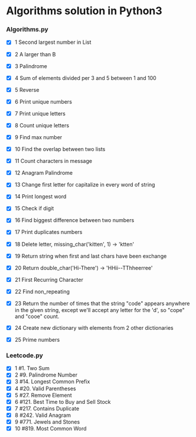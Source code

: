 # Algorithms solution in Python3

### Algorithms.py

* [x] 1 Second largest number in List
* [x] 2 A larger than B
* [x] 3 Palindrome
* [x] 4 Sum of elements divided per 3 and 5 between 1 and 100
* [x] 5 Reverse
* [x] 6 Print unique numbers
* [x] 7 Print unique letters
* [x] 8 Count unique letters
* [x] 9 Find max number
* [x] 10 Find the overlap between two lists
* [x] 11 Count characters in message
* [x] 12 Anagram Palindrome
* [x] 13 Change first letter for capitalize in every word of string
* [x] 14 Print longest word
* [x] 15 Check if digit
* [x] 16 Find biggest difference between two numbers
* [x] 17 Print duplicates numbers
* [x] 18 Delete letter, missing_char('kitten', 1) -> 'ktten'
* [x] 19 Return string when first and last chars have been exchange
* [x] 20 Return double_char('Hi-There') -> 'HHii--TThheerree'
* [x] 21 First Recurring Character
* [x] 22 Find non_repeating
* [x] 23 Return the number of times that the string "code" appears
      anywhere in the given string, except we'll accept any letter for
      the 'd', so "cope" and "cooe" count.
* [x] 24 Create new dictionary with elements from 2 other dictionaries
* [x] 25 Prime numbers


### Leetcode.py

* [x] 1 #1. Two Sum
* [x] 2 #9. Palindrome Number
* [x] 3 #14. Longest Common Prefix
* [x] 4 #20. Valid Parentheses
* [x] 5 #27. Remove Element
* [x] 6 #121. Best Time to Buy and Sell Stock
* [x] 7 #217. Contains Duplicate
* [x] 8 #242. Valid Anagram
* [x] 9 #771. Jewels and Stones
* [x] 10 #819. Most Common Word
